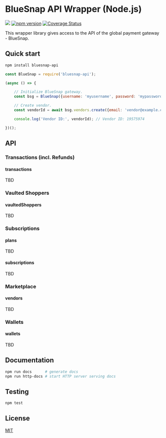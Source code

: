 # BlueSnap API Wrapper (Node.js)

![](https://github.com/romfrolov/bluesnap-api-node/workflows/build/badge.svg) [![npm version](https://badge.fury.io/js/bluesnap-api.svg)](https://badge.fury.io/js/bluesnap-api) [![Coverage Status](https://coveralls.io/repos/github/romfrolov/bluesnap-api-node/badge.svg?branch=master)](https://coveralls.io/github/romfrolov/bluesnap-api-node?branch=master)

This wrapper library gives access to the API of the global payment gateway - BlueSnap.

## Quick start

```bash
npm install bluesnap-api
```

```js
const BlueSnap = require('bluesnap-api');

(async () => {

    // Initialize BlueSnap gateway.
    const bsg = BlueSnap({username: 'myusername', password: 'mypassword'});

    // Create vendor.
    const vendorId = await bsg.vendors.create({email: 'vendor@example.com', country: 'RU'});

    console.log('Vendor ID:', vendorId); // Vendor ID: 19575974

})();
```

## API

### Transactions (incl. Refunds)

#### transactions

TBD

### Vaulted Shoppers

#### vaultedShoppers

TBD

### Subscriptions

#### plans

TBD

#### subscriptions

TBD

### Marketplace

#### vendors

TBD

### Wallets

#### wallets

TBD

## Documentation

```bash
npm run docs      # generate docs
npm run http-docs # start HTTP server serving docs
```

## Testing

```bash
npm test
```

## License

[MIT](./LICENSE)

